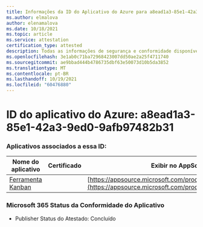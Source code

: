 ```yaml
---
title: Informações da ID do Aplicativo do Azure para a8ead1a3-85e1-42a3-9ed0-9afb97482b31
ms.author: elmalova
author: elenamalova
ms.date: 10/18/2021
ms.topic: article
ms.service: attestation
certification_type: attested
description: Todas as informações de segurança e conformidade disponíveis para a8ead1a3-85e1-42a3-9ed0-9afb97482b31.
ms.openlocfilehash: 3e1ab0c71ba72968423007dd50ae2a25f4711740
ms.sourcegitcommit: ae9bbad444b4786735dbf63e50073d10b5da3852
ms.translationtype: MT
ms.contentlocale: pt-BR
ms.lasthandoff: 10/19/2021
ms.locfileid: "60476880"
---
```

# <a name="azure-app-id-a8ead1a3-85e1-42a3-9ed0-9afb97482b31"></a>ID do aplicativo do Azure: a8ead1a3-85e1-42a3-9ed0-9afb97482b31


### <a name="apps-associated-with-this-id"></a>Aplicativos associados a essa ID:
| **Nome do aplicativo** | **Certificado** | **Exibir no AppSource** |
|--------------|---------------|-----------------------|
| [Ferramenta Kanban](https://docs.microsoft.com/microsoft-365-app-certification/forward/WA200002121) |  | [https://appsource.microsoft.com/product/office/WA200002121](https://appsource.microsoft.com/product/office/WA200002121) |

### <a name="microsoft-365-app-compliance-status"></a>Microsoft 365 Status da Conformidade do Aplicativo
- Publisher Status do Atestado: Concluído
